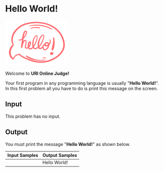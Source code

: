 # Hello World!
![Hello](../../../gallery/images/problems/UOJ_1000.png)

Welcome to **URI Online Judge!**

Your first program in any programming language is usually "**Hello World!**". In this first problem all you have to do is print this message on the screen.

## Input
This problem has no input.

## Output
You must print the message "**Hello World!**" as shown below.

| Input Samples | Output Samples |
|---------------|----------------|
|               | Hello World!   |